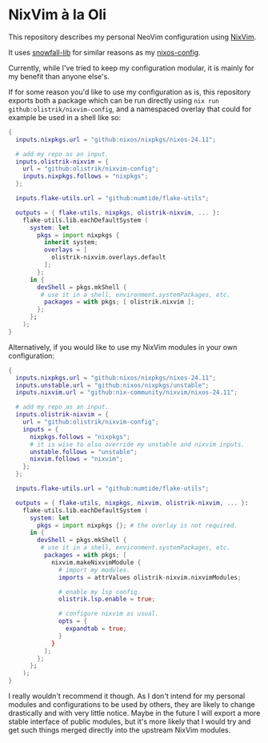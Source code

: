 # NixVim à la Oli

This repository describes my personal NeoVim configuration using [NixVim](https://github.com/nix-community/nixvim).

It uses [snowfall-lib](https://github.com/snowfallorg/lib) for similar reasons
as my [nixos-config](https://github.com/olistrik/nixos-config).

Currently, while I've tried to keep my configuration modular, it is mainly for
my benefit than anyone else's.  

If for some reason you'd like to use my configuration as is, this repository
exports both a package which can be run directly using `nix run
github:olistrik/nixvim-config`, and a namespaced overlay that could for example
be used in a shell like so:

```nix
{
  inputs.nixpkgs.url = "github:nixos/nixpkgs/nixos-24.11";

  # add my repo as an input.
  inputs.olistrik-nixvim = {
    url = "github:olistrik/nixvim-config";
    inputs.nixpkgs.follows = "nixpkgs";
  };

  inputs.flake-utils.url = "github:numtide/flake-utils";

  outputs = { flake-utils, nixpkgs, olistrik-nixvim, ... }: 
    flake-utils.lib.eachDefaultSystem (
      system: let
        pkgs = import nixpkgs {
          inherit system; 
          overlays = [ 
            olistrik-nixvim.overlays.default 
          ];
        }; 
      in {
        devShell = pkgs.mkShell {
         # use it in a shell, environment.systemPackages, etc.
          packages = with pkgs; [ olistrik.nixvim ];
        };
      };
    );
}
```

Alternatively, if you would like to use my NixVim modules in your own configuration:

```nix
{
  inputs.nixpkgs.url = "github:nixos/nixpkgs/nixos-24.11";
  inputs.unstable.url = "github:nixos/nixpkgs/unstable";
  inputs.nixvim.url = "github:nix-community/nixvim/nixos-24.11"; 

  # add my repo as an input.
  inputs.olistrik-nixvim = {
    url = "github:olistrik/nixvim-config";
    inputs = {
      nixpkgs.follows = "nixpkgs";
      # it is wise to also override my unstable and nixvim inputs. 
      unstable.follows = "unstable";
      nixvim.follows = "nixvim";
    };
  };

  inputs.flake-utils.url = "github:numtide/flake-utils";

  outputs = { flake-utils, nixpkgs, nixvim, olistrik-nixvim, ... }: 
    flake-utils.lib.eachDefaultSystem (
      system: let
        pkgs = import nixpkgs {}; # the overlay is not required.
      in {
        devShell = pkgs.mkShell {
         # use it in a shell, environment.systemPackages, etc.
          packages = with pkgs; [ 
            nixvim.makeNixvimModule {
              # import my modules. 
              imports = attrValues olistrik-nixvim.nixvimModules;

              # enable my lsp config.
              olistrik.lsp.enable = true;

              # configure nixvim as usual.
              opts = {
                expandtab = true;
              }
            }
          ];
        };
      };
    );
}
```

I really wouldn't recommend it though. As I don't intend for my personal
modules and configurations to be used by others, they are likely to change
drastically and with very little notice. Maybe in the future I will export a
more stable interface of public modules, but it's more likely that I would try
and get such things merged directly into the upstream NixVim modules. 
